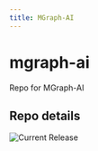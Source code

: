 ```yaml
---
title: MGraph-AI
---
```


# mgraph-ai
Repo for MGraph-AI


## Repo details

![Current Release](https://img.shields.io/badge/release-v0.3.3-blue)

